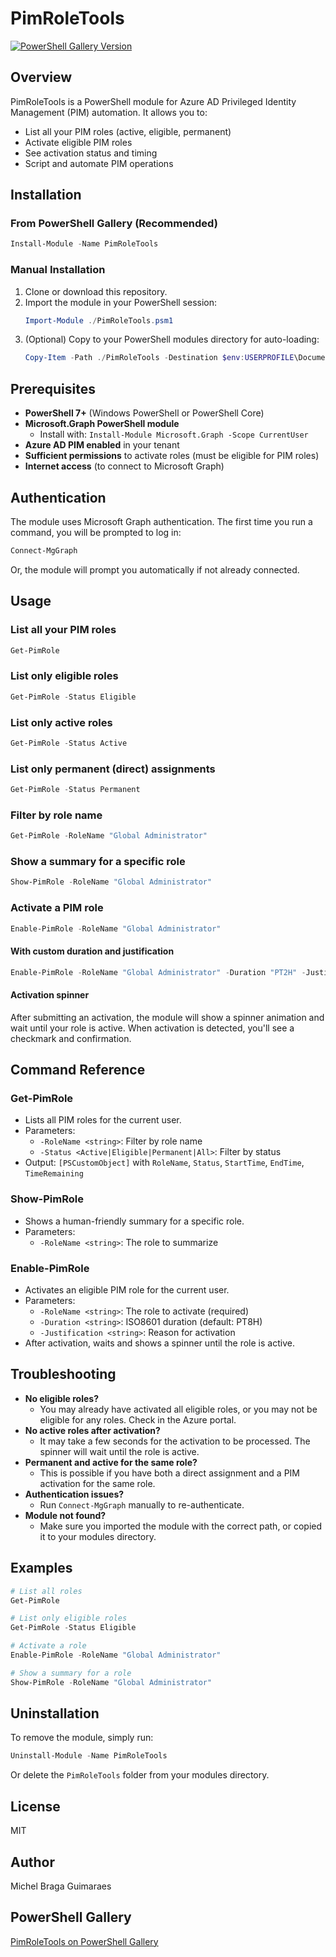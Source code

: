 # PimRoleTools

[![PowerShell Gallery Version](https://img.shields.io/powershellgallery/v/PimRoleTools?color=blue)](https://www.powershellgallery.com/packages/PimRoleTools)

## Overview
PimRoleTools is a PowerShell module for Azure AD Privileged Identity Management (PIM) automation. It allows you to:
- List all your PIM roles (active, eligible, permanent)
- Activate eligible PIM roles
- See activation status and timing
- Script and automate PIM operations

## Installation

### From PowerShell Gallery (Recommended)
```powershell
Install-Module -Name PimRoleTools
```

### Manual Installation
1. Clone or download this repository.
2. Import the module in your PowerShell session:
   ```powershell
   Import-Module ./PimRoleTools.psm1
   ```
3. (Optional) Copy to your PowerShell modules directory for auto-loading:
   ```powershell
   Copy-Item -Path ./PimRoleTools -Destination $env:USERPROFILE\Documents\WindowsPowerShell\Modules\ -Recurse
   ```

## Prerequisites
- **PowerShell 7+** (Windows PowerShell or PowerShell Core)
- **Microsoft.Graph PowerShell module**
  - Install with: `Install-Module Microsoft.Graph -Scope CurrentUser`
- **Azure AD PIM enabled** in your tenant
- **Sufficient permissions** to activate roles (must be eligible for PIM roles)
- **Internet access** (to connect to Microsoft Graph)

## Authentication
The module uses Microsoft Graph authentication. The first time you run a command, you will be prompted to log in:
```powershell
Connect-MgGraph
```
Or, the module will prompt you automatically if not already connected.

## Usage
### List all your PIM roles
```powershell
Get-PimRole
```

### List only eligible roles
```powershell
Get-PimRole -Status Eligible
```

### List only active roles
```powershell
Get-PimRole -Status Active
```

### List only permanent (direct) assignments
```powershell
Get-PimRole -Status Permanent
```

### Filter by role name
```powershell
Get-PimRole -RoleName "Global Administrator"
```

### Show a summary for a specific role
```powershell
Show-PimRole -RoleName "Global Administrator"
```

### Activate a PIM role
```powershell
Enable-PimRole -RoleName "Global Administrator"
```

#### With custom duration and justification
```powershell
Enable-PimRole -RoleName "Global Administrator" -Duration "PT2H" -Justification "Emergency access"
```

#### Activation spinner
After submitting an activation, the module will show a spinner animation and wait until your role is active. When activation is detected, you'll see a checkmark and confirmation.

## Command Reference
### Get-PimRole
- Lists all PIM roles for the current user.
- Parameters:
  - `-RoleName <string>`: Filter by role name
  - `-Status <Active|Eligible|Permanent|All>`: Filter by status
- Output: `[PSCustomObject]` with `RoleName`, `Status`, `StartTime`, `EndTime`, `TimeRemaining`

### Show-PimRole
- Shows a human-friendly summary for a specific role.
- Parameters:
  - `-RoleName <string>`: The role to summarize

### Enable-PimRole
- Activates an eligible PIM role for the current user.
- Parameters:
  - `-RoleName <string>`: The role to activate (required)
  - `-Duration <string>`: ISO8601 duration (default: PT8H)
  - `-Justification <string>`: Reason for activation
- After activation, waits and shows a spinner until the role is active.

## Troubleshooting
- **No eligible roles?**
  - You may already have activated all eligible roles, or you may not be eligible for any roles. Check in the Azure portal.
- **No active roles after activation?**
  - It may take a few seconds for the activation to be processed. The spinner will wait until the role is active.
- **Permanent and active for the same role?**
  - This is possible if you have both a direct assignment and a PIM activation for the same role.
- **Authentication issues?**
  - Run `Connect-MgGraph` manually to re-authenticate.
- **Module not found?**
  - Make sure you imported the module with the correct path, or copied it to your modules directory.

## Examples
```powershell
# List all roles
Get-PimRole

# List only eligible roles
Get-PimRole -Status Eligible

# Activate a role
Enable-PimRole -RoleName "Global Administrator"

# Show a summary for a role
Show-PimRole -RoleName "Global Administrator"
```

## Uninstallation
To remove the module, simply run:
```powershell
Uninstall-Module -Name PimRoleTools
```
Or delete the `PimRoleTools` folder from your modules directory.

## License
MIT

## Author
Michel Braga Guimaraes

## PowerShell Gallery
[PimRoleTools on PowerShell Gallery](https://www.powershellgallery.com/packages/PimRoleTools) 